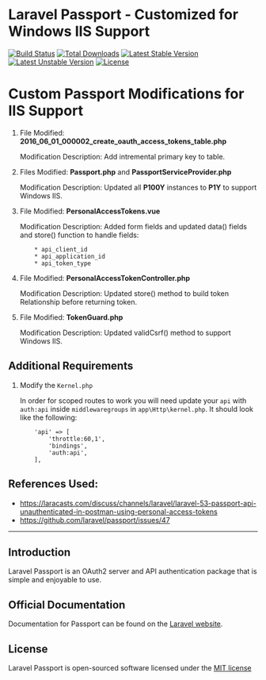 # Laravel Passport - Customized for Windows IIS Support 

[![Build Status](https://travis-ci.org/laravel/passport.svg)](https://travis-ci.org/laravel/passport)
[![Total Downloads](https://poser.pugx.org/laravel/passport/d/total.svg)](https://packagist.org/packages/laravel/passport)
[![Latest Stable Version](https://poser.pugx.org/laravel/passport/v/stable.svg)](https://packagist.org/packages/laravel/passport)
[![Latest Unstable Version](https://poser.pugx.org/laravel/passport/v/unstable.svg)](https://packagist.org/packages/laravel/passport)
[![License](https://poser.pugx.org/laravel/passport/license.svg)](https://packagist.org/packages/laravel/passport)

# Custom Passport Modifications for IIS Support
1.  File Modified:
		**2016_06_01_000002_create_oauth_access_tokens_table.php**

	Modification Description:
		Add intremental primary key to table.

2.  Files Modified:
		**Passport.php** and **PassportServiceProvider.php**

    Modification Description:
    	Updated all **P100Y** instances to **P1Y** to support Windows IIS.

3.  File Modified:
		**PersonalAccessTokens.vue**

    Modification Description:
    	Added form fields and updated data() fields and store() function to handle fields:

			* api_client_id
			* api_application_id
			* api_token_type

4.  File Modified:
		**PersonalAccessTokenController.php**

    Modification Description:
    	Updated store() method to build token Relationship before returning token.

5.  File Modified:
		**TokenGuard.php**

    Modification Description:
    	Updated validCsrf() method to support Windows IIS.

## Additional Requirements

1. 	Modify the `Kernel.php`

	In order for scoped routes to work you will need update
	your `api` with `auth:api` inside `middlewaregroups` in `app\Http\kernel.php`.
	It should look like the following:

	```
		'api' => [
			'throttle:60,1',
			'bindings',
			'auth:api',
		],
	```

## References Used:

- https://laracasts.com/discuss/channels/laravel/laravel-53-passport-api-unauthenticated-in-postman-using-personal-access-tokens
- https://github.com/laravel/passport/issues/47

---

## Introduction

Laravel Passport is an OAuth2 server and API authentication package that is simple and enjoyable to use.

## Official Documentation

Documentation for Passport can be found on the [Laravel website](http://laravel.com/docs/master/passport).

## License

Laravel Passport is open-sourced software licensed under the [MIT license](http://opensource.org/licenses/MIT)
